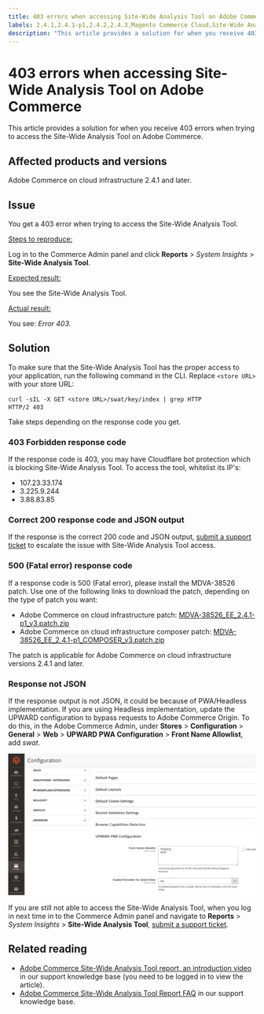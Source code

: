 ```yaml
---
title: 403 errors when accessing Site-Wide Analysis Tool on Adobe Commerce
labels: 2.4.1,2.4.1-p1,2.4.2,2.4.3,Magento Commerce Cloud,Site-Wide Analysis Tool,admin,error,permissions,troubleshooting,Magento,Adobe Commerce,cloud infrastructure
description: "This article provides a solution for when you receive 403 errors when trying to access the Site-Wide Analysis Tool on Adobe Commerce."
---
```


# 403 errors when accessing Site-Wide Analysis Tool on Adobe Commerce

This article provides a solution for when you receive 403 errors when trying to access the Site-Wide Analysis Tool on Adobe Commerce.

## Affected products and versions

Adobe Commerce on cloud infrastructure 2.4.1 and later.

## Issue

You get a 403 error when trying to access the Site-Wide Analysis Tool.

 <u>Steps to reproduce:</u>

Log in to the Commerce Admin panel and click **Reports** > *System Insights* > **Site-Wide Analysis Tool**.

 <u>Expected result:</u>

You see the Site-Wide Analysis Tool.

<u>Actual result:</u>

You see: *Error 403.*


## Solution

To make sure that the Site-Wide Analysis Tool has the proper access to your application, run the following command in the CLI. Replace `<store URL>` with your store URL:

```cURL
curl -sIL -X GET <store URL>/swat/key/index | grep HTTP
HTTP/2 403
```
Take steps depending on the response code you get.

### 403 Forbidden response code

If the response code is 403, you may have Cloudflare bot protection which is blocking Site-Wide Analysis Tool. To access the tool, whitelist its IP's:

* 107.23.33.174
* 3.225.9.244
* 3.88.83.85

### Correct 200 response code and JSON output

If the response is the correct 200 code and JSON output, [submit a support ticket](https://support.magento.com/hc/en-us/articles/360000913794#submit-ticket) to escalate the issue with Site-Wide Analysis Tool access.


### 500 (Fatal error) response code

If a response code is 500 (Fatal error), please install the MDVA-38526 patch. Use one of the following links to download the patch, depending on the type of patch you want:

* Adobe Commerce on cloud infrastructure patch: [MDVA-38526_EE_2.4.1-p1_v3.patch.zip](assets/MDVA-38526_EE_2.4.1-p1_v3.patch)
* Adobe Commerce on cloud infrastructure composer patch: [MDVA-38526_EE_2.4.1-p1_COMPOSER_v3.patch.zip](assets/MDVA-38526_EE_2.4.1-p1_COMPOSER_v3.patch.zip)

The patch is applicable for Adobe Commerce on cloud infrastructure versions 2.4.1 and later.

### Response not JSON

If the response output is not JSON, it could be because of PWA/Headless implementation. If you are using Headless implementation, update the UPWARD configuration to bypass requests to Adobe Commerce Origin. To do this, in the Adobe Commerce Admin, under **Stores** > **Configuration** > **General** > **Web** > **UPWARD PWA Configuration** > **Front Name Allowlist**, add *swat*.

![Upward_configuration](assets/upward_pwa.png)

If you are still not able to access the Site-Wide Analysis Tool, when you log in next time in to the Commerce Admin panel and navigate to **Reports** > *System Insights* > **Site-Wide Analysis Tool**, [submit a support ticket](https://support.magento.com/hc/en-us/articles/360000913794#submit-ticket).

## Related reading

* [Adobe Commerce Site-Wide Analysis Tool report, an introduction video](https://support.magento.com/hc/en-us/articles/360048980691-Magento-Site-Wide-Analysis-Tool-report-an-introduction-video) in our support knowledge base (you need to be logged in to view the article).
* [Adobe Commerce Site-Wide Analysis Tool Report FAQ](https://support.magento.com/hc/en-us/articles/360048646671-Magento-Site-Wide-Analysis-Tool-Report-FAQ) in our support knowledge base.
